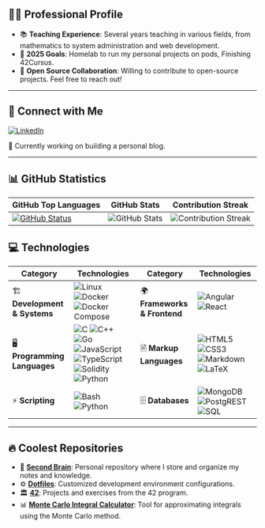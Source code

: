 ## 👨‍🏫 Professional Profile

- 📚 **Teaching Experience**: Several years teaching in various fields, from mathematics to system administration and web development.
- 🎯 **2025 Goals**: Homelab to run my personal projects on pods, Finishing 42Cursus.
- 🤝 **Open Source Collaboration**: Willing to contribute to open-source projects. Feel free to reach out!

--- 
## 🔗 Connect with Me  

[![LinkedIn](https://img.shields.io/badge/LinkedIn-%230A66C2.svg?style=for-the-badge&logo=linkedin&logoColor=white)](https://www.linkedin.com/in/alejandro-pintos-alcarazo-5b750b315/)  

📌 Currently working on building a personal blog.

---
## 📊 GitHub Statistics

| GitHub Top Languages | GitHub Stats | Contribution Streak |
| -------------------- | ------------ | ------------------- |
| <a href="https://github.com/Aletheios42"><img alt="GitHub Status" src="https://github-readme-stats.vercel.app/api/top-langs/?username=aletheios42&&layout=compact"/></a> | ![GitHub Stats](https://github-readme-stats.vercel.app/api?username=Aletheios42&theme=light&hide_border=false&include_all_commits=true&count_private=true) | ![Contribution Streak](https://github-readme-streak-stats.herokuapp.com/?user=Aletheios42&theme=light&hide_border=false) |



## 💻 Technologies  

| **Category**                   | **Technologies**                                                                                                                                                                                                                                      | **Category**              | **Technologies**                                                                                                                                                                                                               |
|--------------------------------|------------------------------------------------------------------------------------------------------------------------------------------------------------------------------------------------------------------------------------------------------|---------------------------|--------------------------------------------------------------------------------------------------------------------------------------------------------------------------------------------------------------------------------|
| 🏗️ **Development & Systems**   | ![Linux](https://img.shields.io/badge/Linux-%23FCC624.svg?style=for-the-badge&logo=linux&logoColor=black) ![Docker](https://img.shields.io/badge/docker-%230db7ed.svg?style=for-the-badge&logo=docker&logoColor=white) ![Docker Compose](https://img.shields.io/badge/docker_compose-%230db7ed.svg?style=for-the-badge&logo=docker&logoColor=white) | 🌍 **Frameworks & Frontend** | ![Angular](https://img.shields.io/badge/angular-%23DD0031.svg?style=for-the-badge&logo=angular&logoColor=white) ![React](https://img.shields.io/badge/react-%2320232a.svg?style=for-the-badge&logo=react&logoColor=%2361DAFB) |
| 🖥️ **Programming Languages**   | ![C](https://img.shields.io/badge/c-%2300599C.svg?style=for-the-badge&logo=c&logoColor=white) ![C++](https://img.shields.io/badge/c++-%2300599C.svg?style=for-the-badge&logo=c%2B%2B&logoColor=white) ![Go](https://img.shields.io/badge/go-%2300ADD8.svg?style=for-the-badge&logo=go&logoColor=white) ![JavaScript](https://img.shields.io/badge/javascript-%23323330.svg?style=for-the-badge&logo=javascript&logoColor=%23F7DF1E) ![TypeScript](https://img.shields.io/badge/typescript-%23007ACC.svg?style=for-the-badge&logo=typescript&logoColor=white) ![Solidity](https://img.shields.io/badge/solidity-%23363636.svg?style=for-the-badge&logo=solidity&logoColor=white) ![Python](https://img.shields.io/badge/python-3670A0?style=for-the-badge&logo=python&logoColor=ffdd54) | 🖹 **Markup Languages**      | ![HTML5](https://img.shields.io/badge/html5-%23E34F26.svg?style=for-the-badge&logo=html5&logoColor=white) ![CSS3](https://img.shields.io/badge/css3-%231572B6.svg?style=for-the-badge&logo=css3&logoColor=white) ![Markdown](https://img.shields.io/badge/markdown-%23000000.svg?style=for-the-badge&logo=markdown&logoColor=white) ![LaTeX](https://img.shields.io/badge/LaTeX-%23008080.svg?style=for-the-badge&logo=latex&logoColor=white) |
| ⚡ **Scripting**                | ![Bash](https://img.shields.io/badge/bash-%23121011.svg?style=for-the-badge&logo=gnu-bash&logoColor=white) ![Python](https://img.shields.io/badge/python-3670A0?style=for-the-badge&logo=python&logoColor=ffdd54)                                                        | 🗄️ **Databases**             | ![MongoDB](https://img.shields.io/badge/mongodb-%2347A248.svg?style=for-the-badge&logo=mongodb&logoColor=white) ![PostgREST](https://img.shields.io/badge/PostgREST-%23316192.svg?style=for-the-badge&logo=postgrest&logoColor=white) ![SQL](https://img.shields.io/badge/SQL-%23000000.svg?style=for-the-badge&logo=sql&logoColor=white)   |


---

## 🔥 Coolest Repositories  

- 🧠 [**Second Brain**](https://github.com/Aletheios42/second-brain): Personal repository where I store and organize my notes and knowledge.  
- ⚙️ [**Dotfiles**](https://github.com/Aletheios42/dotfiles): Customized development environment configurations.  
- 🏛️ [**42**](https://github.com/Aletheios42/42): Projects and exercises from the 42 program.  
- 📊 [**Monte Carlo Integral Calculator**](https://github.com/Aletheios42/Calculadora-MonteCarlo): Tool for approximating integrals using the Monte Carlo method.
